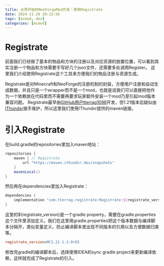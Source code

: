```yaml
---
title: 从零开始的NeoForgeMod开发：使用Registrate
date: 2024-11-29 20:15:56
tags: [mcmod, dev]
categories: [mcmod]
---
```


# Registrate

前面我们已经做了基本的物品和方块的注册以及对应资源的放置位置，可以看到其实注册一个物品和方块需要手写好几个json文件，还需要多处调用Register。
这里我们介绍使用Registrate这个工具来方便我们的物品注册与资源生成。

Registrate是对Minecraft和NeoForge的注册机制的封装，方便用户注册和自动生成数据，并且只是一个wrapper而不是一个mod，也就是说我们可以直接把他作为一个依赖放在代码里而不需要再要求玩家额外安装一个mod乃至引起mod版本兼容问题。
Registrate最早由[GitHub用户tterrag1098](https://github.com/tterrag1098)开发，但1.21版本后疑似由[IThundxr](https://github.com/IThundxr)接手维护，所以这里我们使用IThundxr提供的maven链接。

# 引入Registrate

在build.gradle的repositories里加入maven地址：
```groovy repositoies
repositories {
    maven { // Registrate
        url "https://maven.ithundxr.dev/snapshots"
    }
    mavenLocal()
}
```
然后再在dependencies里加入Registrate：
```groovy dependencies
dependencies {
    implementation "com.tterrag.registrate:Registrate:${registrate_version}"
}
```
这里的${registrate_version}是一个gradle property，需要在gradle.properties这个文件里添加定义。我们在这里用gradle.properties把这个版本数据与编译脚本分隔开，类似变量定义，防止编译脚本里出现不同版本的引用以及方便数据归类等。
```ini properties
registrate_version=MC1.21-1.3.0+55
```

修改完gradle的编译脚本后，选择使用IDEA的sync gradle project来更新编译依赖，这样就完成了Registrate的引入。